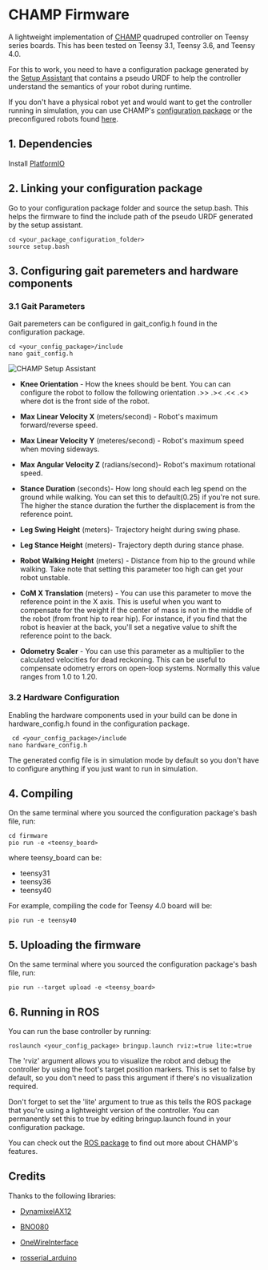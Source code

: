 # CHAMP Firmware
A lightweight implementation of [CHAMP](https://github.com/chvmp/champ) quadruped controller on Teensy series boards. This has been tested on Teensy 3.1, Teensy 3.6, and Teensy 4.0.

For this to work, you need to have a configuration package generated by the [Setup Assistant](https://github.com/chvmp/champ_setup_assistant) that contains a pseudo URDF to help the controller understand the semantics of your robot during runtime.

If you don't have a physical robot yet and would want to get the controller running in simulation, you can use CHAMP's [configuration package](https://github.com/chvmp/champ/tree/master/champ_config) or the preconfigured robots found [here](https://github.com/chvmp/robots/tree/master/configs).
## 1. Dependencies

Install [PlatformIO](https://platformio.org/install/cli) 

## 2. Linking your configuration package

Go to your configuration package folder and source the setup.bash. This helps the firmware to find the include path of the pseudo URDF generated by the setup assistant.

    cd <your_package_configuration_folder>
    source setup.bash

## 3. Configuring gait paremeters and hardware components

### 3.1 Gait Parameters

Gait paremeters can be configured in gait_config.h found in the configuration package.

    cd <your_config_package>/include
    nano gait_config.h

![CHAMP Setup Assistant](https://raw.githubusercontent.com/chvmp/champ_setup_assistant/master/docs/images/gait_parameters.png)

- **Knee Orientation** - How the knees should be bent. You can can configure the robot to follow the following orientation .>> .>< .<< .<> where dot is the front side of the robot.

- **Max Linear Velocity X** (meters/second) - Robot's maximum forward/reverse speed.

- **Max Linear Velocity Y** (meteres/second) - Robot's maximum speed when moving sideways.

- **Max Angular Velocity Z** (radians/second)- Robot's maximum rotational speed.

- **Stance Duration** (seconds)- How long should each leg spend on the ground while walking. You can set this to default(0.25) if you're not sure. The higher the stance duration the further the displacement is from the reference point.

- **Leg Swing Height** (meters)- Trajectory height during swing phase.

- **Leg Stance Height** (meters)- Trajectory depth during stance phase.

- **Robot Walking Height** (meters) - Distance from hip to the ground while walking. Take note that setting this parameter too high can get your robot unstable.

- **CoM X Translation** (meters) - You can use this parameter to move the reference point in the X axis. This is useful when you want to compensate for the weight if the center of mass is not in the middle of the robot (from front hip to rear hip). For instance, if you find that the robot is heavier at the back, you'll set a negative value to shift the reference point to the back.

- **Odometry Scaler** - You can use this parameter as a multiplier to the calculated velocities for dead reckoning. This can be useful to compensate odometry errors on open-loop systems. Normally this value ranges from 1.0 to 1.20.

### 3.2 Hardware Configuration

Enabling the hardware components used in your build can be done in hardware_config.h found in the configuration package.

     cd <your_config_package>/include
    nano hardware_config.h

The generated config file is in simulation mode by default so you don't have to configure anything if you just want to run in simulation.

## 4. Compiling

On the same terminal where you sourced the configuration package's bash file, run:

    cd firmware
    pio run -e <teensy_board>

where teensy_board can be:
- teensy31
- teensy36
- teensy40

For example, compiling the code for Teensy 4.0 board will be: 

    pio run -e teensy40

## 5. Uploading the firmware

On the same terminal where you sourced the configuration package's bash file, run:

    pio run --target upload -e <teensy_board>

## 6. Running in ROS

You can run the base controller by running:

    roslaunch <your_config_package> bringup.launch rviz:=true lite:=true

The 'rviz' argument allows you to visualize the robot and debug the controller by using the foot's target position markers. This is set to false by default, so you don't need to pass this argument if there's no visualization required.

Don't forget to set the 'lite' argument to true as this tells the ROS package that you're using a lightweight version of the controller. You can permanently set this to true by editing bringup.launch found in your configuration package.

You can check out the [ROS package](https://github.com/chvmp/champ) to find out more about CHAMP's features.

## Credits

Thanks to the following libraries:

- [DynamixelAX12](https://github.com/sylvaing19/DynamixelAX12)

- [BNO080](https://github.com/sparkfun/SparkFun_BNO080_Arduino_Library)

- [OneWireInterface](https://github.com/sylvaing19/OneWireInterface)

- [rosserial_arduino](http://wiki.ros.org/rosserial_arduino)